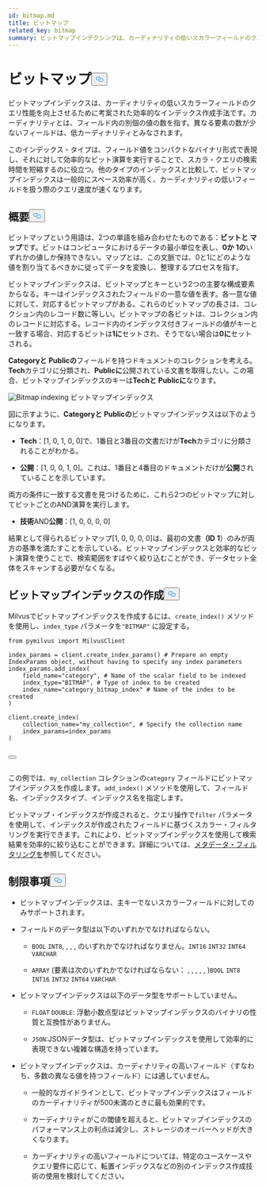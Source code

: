 ```yaml
---
id: bitmap.md
title: ビットマップ
related_key: bitmap
summary: ビットマップインデクシングは、カーディナリティの低いスカラーフィールドのクエリ性能を向上させるために考案された効率的なインデックス作成手法である。
---
```

<h1 id="BITMAP​" class="common-anchor-header">ビットマップ<button data-href="#BITMAP​" class="anchor-icon" translate="no">
      <svg translate="no"
        aria-hidden="true"
        focusable="false"
        height="20"
        version="1.1"
        viewBox="0 0 16 16"
        width="16"
      >
        <path
          fill="#0092E4"
          fill-rule="evenodd"
          d="M4 9h1v1H4c-1.5 0-3-1.69-3-3.5S2.55 3 4 3h4c1.45 0 3 1.69 3 3.5 0 1.41-.91 2.72-2 3.25V8.59c.58-.45 1-1.27 1-2.09C10 5.22 8.98 4 8 4H4c-.98 0-2 1.22-2 2.5S3 9 4 9zm9-3h-1v1h1c1 0 2 1.22 2 2.5S13.98 12 13 12H9c-.98 0-2-1.22-2-2.5 0-.83.42-1.64 1-2.09V6.25c-1.09.53-2 1.84-2 3.25C6 11.31 7.55 13 9 13h4c1.45 0 3-1.69 3-3.5S14.5 6 13 6z"
        ></path>
      </svg>
    </button></h1><p>ビットマップインデックスは、カーディナリティの低いスカラーフィールドのクエリ性能を向上させるために考案された効率的なインデックス作成手法です。カーディナリティとは、フィールド内の別個の値の数を指す。異なる要素の数が少ないフィールドは、低カーディナリティとみなされます。</p>
<p>このインデックス・タイプは、フィールド値をコンパクトなバイナリ形式で表現し、それに対して効率的なビット演算を実行することで、スカラ・クエリの検索時間を短縮するのに役立つ。他のタイプのインデックスと比較して、ビットマップインデックスは一般的にスペース効率が高く、カーディナリティの低いフィールドを扱う際のクエリ速度が速くなります。</p>
<h2 id="Overview" class="common-anchor-header">概要<button data-href="#Overview" class="anchor-icon" translate="no">
      <svg translate="no"
        aria-hidden="true"
        focusable="false"
        height="20"
        version="1.1"
        viewBox="0 0 16 16"
        width="16"
      >
        <path
          fill="#0092E4"
          fill-rule="evenodd"
          d="M4 9h1v1H4c-1.5 0-3-1.69-3-3.5S2.55 3 4 3h4c1.45 0 3 1.69 3 3.5 0 1.41-.91 2.72-2 3.25V8.59c.58-.45 1-1.27 1-2.09C10 5.22 8.98 4 8 4H4c-.98 0-2 1.22-2 2.5S3 9 4 9zm9-3h-1v1h1c1 0 2 1.22 2 2.5S13.98 12 13 12H9c-.98 0-2-1.22-2-2.5 0-.83.42-1.64 1-2.09V6.25c-1.09.53-2 1.84-2 3.25C6 11.31 7.55 13 9 13h4c1.45 0 3-1.69 3-3.5S14.5 6 13 6z"
        ></path>
      </svg>
    </button></h2><p>ビットマップという用語は、2つの単語を組み合わせたものである：<strong>ビットと</strong> <strong>マップ</strong>です。ビットはコンピュータにおけるデータの最小単位を表し、<strong>0か</strong> <strong>1の</strong>いずれかの値しか保持できない。マップとは、この文脈では、0と1にどのような値を割り当てるべきかに従ってデータを変換し、整理するプロセスを指す。</p>
<p>ビットマップインデックスは、ビットマップとキーという2つの主要な構成要素からなる。キーはインデックスされたフィールドの一意な値を表す。各一意な値に対して、対応するビットマップがある。これらのビットマップの長さは、コレクション内のレコード数に等しい。ビットマップの各ビットは、コレクション内のレコードに対応する。レコード内のインデックス付きフィールドの値がキーと一致する場合、対応するビットは<strong>1に</strong>セットされ、そうでない場合は<strong>0に</strong>セットされる。</p>
<p><strong>Categoryと</strong> <strong>Publicの</strong>フィールドを持つドキュメントのコレクションを考える。<strong>Tech</strong>カテゴリに分類され、<strong>Publicに</strong>公開されている文書を取得したい。この場合、ビットマップインデックスのキーは<strong>Techと</strong> <strong>Publicに</strong>なります。</p>
<p>
  
   <span class="img-wrapper"> <img translate="no" src="/docs/v2.5.x/assets/bitmap.png" alt="Bitmap indexing" class="doc-image" id="bitmap-indexing" />
   </span> <span class="img-wrapper"> <span>ビットマップインデックス</span> </span></p>
<p>図に示すように、<strong>Categoryと</strong> <strong>Publicの</strong>ビットマップインデックスは以下のようになります。</p>
<ul>
<li><p><strong>Tech</strong>：[1, 0, 1, 0, 0]で、1番目と3番目の文書だけが<strong>Tech</strong>カテゴリに分類されることがわかる。</p></li>
<li><p><strong>公開</strong>：[1, 0, 0, 1, 0]。これは、1番目と4番目のドキュメントだけが<strong>公開</strong>されていることを示しています。</p></li>
</ul>
<p>両方の条件に一致する文書を見つけるために、これら2つのビットマップに対してビットごとのAND演算を実行します。</p>
<ul>
<li><strong>技術</strong>AND<strong>公開</strong>：[1, 0, 0, 0, 0]</li>
</ul>
<p>結果として得られるビットマップ[1, 0, 0, 0, 0]は、最初の文書<strong>（ID</strong> <strong>1</strong>）のみが両方の基準を満たすことを示している。ビットマップインデックスと効率的なビット演算を使うことで、検索範囲をすばやく絞り込むことができ、データセット全体をスキャンする必要がなくなる。</p>
<h2 id="Create-a-bitmap-index" class="common-anchor-header">ビットマップインデックスの作成<button data-href="#Create-a-bitmap-index" class="anchor-icon" translate="no">
      <svg translate="no"
        aria-hidden="true"
        focusable="false"
        height="20"
        version="1.1"
        viewBox="0 0 16 16"
        width="16"
      >
        <path
          fill="#0092E4"
          fill-rule="evenodd"
          d="M4 9h1v1H4c-1.5 0-3-1.69-3-3.5S2.55 3 4 3h4c1.45 0 3 1.69 3 3.5 0 1.41-.91 2.72-2 3.25V8.59c.58-.45 1-1.27 1-2.09C10 5.22 8.98 4 8 4H4c-.98 0-2 1.22-2 2.5S3 9 4 9zm9-3h-1v1h1c1 0 2 1.22 2 2.5S13.98 12 13 12H9c-.98 0-2-1.22-2-2.5 0-.83.42-1.64 1-2.09V6.25c-1.09.53-2 1.84-2 3.25C6 11.31 7.55 13 9 13h4c1.45 0 3-1.69 3-3.5S14.5 6 13 6z"
        ></path>
      </svg>
    </button></h2><p>Milvusでビットマップインデックスを作成するには、<code translate="no">create_index()</code> メソッドを使用し、<code translate="no">index_type</code> パラメータを<code translate="no">&quot;BITMAP&quot;</code> に設定する。</p>
<pre><code translate="no" class="language-python"><span class="hljs-keyword">from</span> pymilvus <span class="hljs-keyword">import</span> MilvusClient​
​
index_params = client.create_index_params() <span class="hljs-comment"># Prepare an empty IndexParams object, without having to specify any index parameters​</span>
index_params.add_index(​
    field_name=<span class="hljs-string">&quot;category&quot;</span>, <span class="hljs-comment"># Name of the scalar field to be indexed​</span>
    index_type=<span class="hljs-string">&quot;BITMAP&quot;</span>, <span class="hljs-comment"># Type of index to be created​</span>
    index_name=<span class="hljs-string">&quot;category_bitmap_index&quot;</span> <span class="hljs-comment"># Name of the index to be created​</span>
)​
​
client.create_index(​
    collection_name=<span class="hljs-string">&quot;my_collection&quot;</span>, <span class="hljs-comment"># Specify the collection name​</span>
    index_params=index_params​
)​

<button class="copy-code-btn"></button></code></pre>
<p>この例では、<code translate="no">my_collection</code> コレクションの<code translate="no">category</code> フィールドにビットマップインデックスを作成します。<code translate="no">add_index()</code> メソッドを使用して、フィールド名、インデックスタイプ、インデックス名を指定します。</p>
<p>ビットマップ・インデックスが作成されると、クエリ操作で<code translate="no">filter</code> パラメータを使用して、インデックスが作成されたフィールドに基づくスカラー・フィルタリングを実行できます。これにより、ビットマップインデックスを使用して検索結果を効率的に絞り込むことができます。詳細については、<a href="/docs/ja/boolean.md">メタデータ・フィルタリングを</a>参照してください。</p>
<h2 id="Limits" class="common-anchor-header">制限事項<button data-href="#Limits" class="anchor-icon" translate="no">
      <svg translate="no"
        aria-hidden="true"
        focusable="false"
        height="20"
        version="1.1"
        viewBox="0 0 16 16"
        width="16"
      >
        <path
          fill="#0092E4"
          fill-rule="evenodd"
          d="M4 9h1v1H4c-1.5 0-3-1.69-3-3.5S2.55 3 4 3h4c1.45 0 3 1.69 3 3.5 0 1.41-.91 2.72-2 3.25V8.59c.58-.45 1-1.27 1-2.09C10 5.22 8.98 4 8 4H4c-.98 0-2 1.22-2 2.5S3 9 4 9zm9-3h-1v1h1c1 0 2 1.22 2 2.5S13.98 12 13 12H9c-.98 0-2-1.22-2-2.5 0-.83.42-1.64 1-2.09V6.25c-1.09.53-2 1.84-2 3.25C6 11.31 7.55 13 9 13h4c1.45 0 3-1.69 3-3.5S14.5 6 13 6z"
        ></path>
      </svg>
    </button></h2><ul>
<li><p>ビットマップインデックスは、主キーでないスカラーフィールドに対してのみサポートされます。</p></li>
<li><p>フィールドのデータ型は以下のいずれかでなければならない。</p>
<ul>
<li><p><code translate="no">BOOL</code> <code translate="no">INT8</code>, , , , のいずれかでなければなりません。<code translate="no">INT16</code> <code translate="no">INT32</code> <code translate="no">INT64</code> <code translate="no">VARCHAR</code></p></li>
<li><p><code translate="no">ARRAY</code> (要素は次のいずれかでなければならない： , , , , , )<code translate="no">BOOL</code> <code translate="no">INT8</code> <code translate="no">INT16</code> <code translate="no">INT32</code> <code translate="no">INT64</code> <code translate="no">VARCHAR</code></p></li>
</ul></li>
<li><p>ビットマップインデックスは以下のデータ型をサポートしていません。</p>
<ul>
<li><p><code translate="no">FLOAT</code> <code translate="no">DOUBLE</code>: 浮動小数点型はビットマップインデックスのバイナリの性質と互換性がありません。</p></li>
<li><p><code translate="no">JSON</code>:JSONデータ型は、ビットマップインデックスを使用して効率的に表現できない複雑な構造を持っています。</p></li>
</ul></li>
<li><p>ビットマップインデックスは、カーディナリティの高いフィールド（すなわち、多数の異なる値を持つフィールド）には適していません。</p>
<ul>
<li><p>一般的なガイドラインとして、ビットマップインデックスはフィールドのカーディナリティが500未満のときに最も効果的です。</p></li>
<li><p>カーディナリティがこの閾値を超えると、ビットマップインデックスのパフォーマンス上の利点は減少し、ストレージのオーバーヘッドが大きくなります。</p></li>
<li><p>カーディナリティの高いフィールドについては、特定のユースケースやクエリ要件に応じて、転置インデックスなどの別のインデックス作成技術の使用を検討してください。</p></li>
</ul></li>
</ul>
